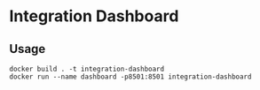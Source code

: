 # Integration Dashboard

## Usage
```
docker build . -t integration-dashboard
docker run --name dashboard -p8501:8501 integration-dashboard
```
